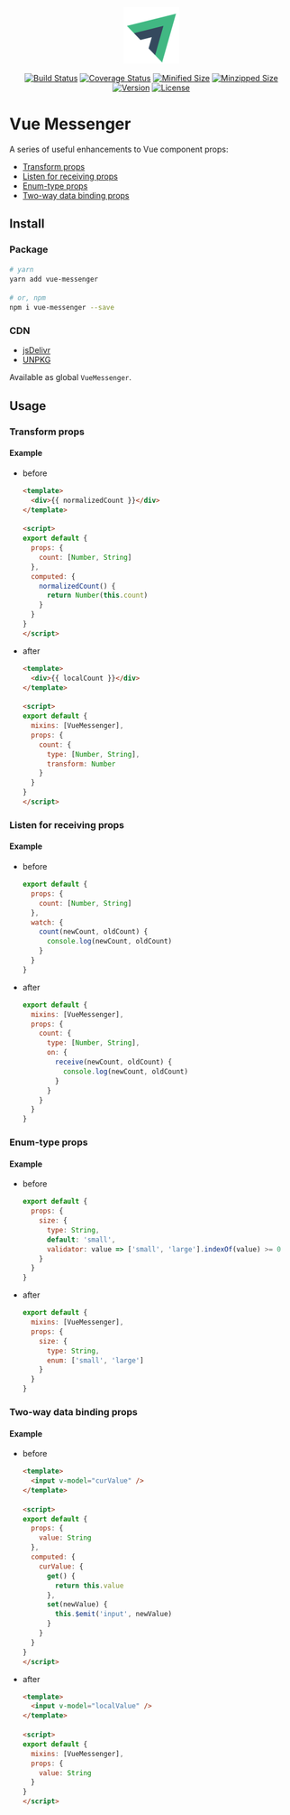 <p align="center"><img width="100" src="./images/logo.png" alt="Vue Messenger logo"></p>

<p align="center">
  <a href="https://travis-ci.org/fjc0k/vue-messenger"><img src="https://travis-ci.org/fjc0k/vue-messenger.svg?branch=master" alt="Build Status"></a>
  <a href="https://codecov.io/gh/fjc0k/vue-messenger"><img src="https://codecov.io/gh/fjc0k/vue-messenger/branch/master/graph/badge.svg" alt="Coverage Status"></a>
  <a href="https://github.com/fjc0k/vue-messenger/blob/master/dist/vue-messenger.min.js"><img src="https://img.shields.io/badge/minzipped%20size-966%20B-blue.svg?MIN" alt="Minified Size"></a>
  <a href="https://github.com/fjc0k/vue-messenger/blob/master/dist/vue-messenger.min.js"><img src="https://img.shields.io/badge/minified%20size-2%20KB-blue.svg?MZIP" alt="Minzipped Size"></a>
  <a href="https://www.npmjs.com/package/vue-messenger"><img src="https://img.shields.io/npm/v/vue-messenger.svg" alt="Version"></a>
  <a href="https://www.npmjs.com/package/vue-messenger"><img src="https://img.shields.io/npm/l/vue-messenger.svg" alt="License"></a>
</p>

# Vue Messenger

A series of useful enhancements to Vue component props:

- [Transform props](#transform-props)
- [Listen for receiving props](#listen-for-receiving-props)
- [Enum-type props](#enum-type-props)
- [Two-way data binding props](#two-way-data-binding-props)

## Install

### Package

```bash
# yarn
yarn add vue-messenger

# or, npm
npm i vue-messenger --save
```

### CDN

- [jsDelivr](//www.jsdelivr.com/package/npm/vue-messenger)
- [UNPKG](//unpkg.com/vue-messenger/)

Available as global `VueMessenger`.

## Usage

### Transform props

#### Example

- before

    ```html
    <template>
      <div>{{ normalizedCount }}</div>
    </template>
    
    <script>
    export default {
      props: {
        count: [Number, String]
      },
      computed: {
        normalizedCount() {
          return Number(this.count)
        }
      }
    }
    </script>
    ```

- after

    ```html
    <template>
      <div>{{ localCount }}</div>
    </template>
    
    <script>
    export default {
      mixins: [VueMessenger],
      props: {
        count: {
          type: [Number, String],
          transform: Number
        }
      }
    }
    </script>
    ```

### Listen for receiving props

#### Example

- before

    ```js
    export default {
      props: {
        count: [Number, String]
      },
      watch: {
        count(newCount, oldCount) {
          console.log(newCount, oldCount)
        }
      }
    }
    ```

- after

    ```js
    export default {
      mixins: [VueMessenger],
      props: {
        count: {
          type: [Number, String],
          on: {
            receive(newCount, oldCount) {
              console.log(newCount, oldCount)
            }
          }
        }
      }
    }
    ```

### Enum-type props

#### Example

- before

    ```js
    export default {
      props: {
        size: {
          type: String,
          default: 'small',
          validator: value => ['small', 'large'].indexOf(value) >= 0
        }
      }
    }
    ```

- after

    ```js
    export default {
      mixins: [VueMessenger],
      props: {
        size: {
          type: String,
          enum: ['small', 'large']
        }
      }
    }
    ```

### Two-way data binding props

#### Example

- before

    ```html
    <template>
      <input v-model="curValue" />
    </template>

    <script>
    export default {
      props: {
        value: String
      },
      computed: {
        curValue: {
          get() {
            return this.value
          },
          set(newValue) {
            this.$emit('input', newValue)
          }
        }
      }
    }
    </script>
    ```
  
- after

    ```html
    <template>
      <input v-model="localValue" />
    </template>

    <script>
    export default {
      mixins: [VueMessenger],
      props: {
        value: String
      }
    }
    </script>
    ```
